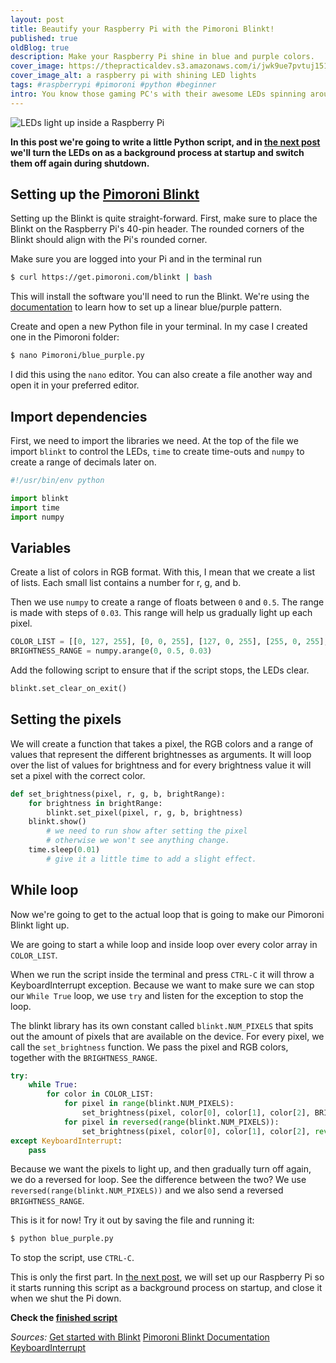 ```yaml
---
layout: post
title: Beautify your Raspberry Pi with the Pimoroni Blinkt!
published: true
oldBlog: true
description: Make your Raspberry Pi shine in blue and purple colors.
cover_image: https://thepracticaldev.s3.amazonaws.com/i/jwk9ue7pvtuj151srtod.JPG
cover_image_alt: a raspberry pi with shining LED lights
tags: #raspberrypi #pimoroni #python #beginner
intro: You know those gaming PC's with their awesome LEDs spinning around? Well, I don't have one of those. But I am learning Linux on my Raspberry Pi. And I learn quicker by working on fun small side projects. So I decided to spice my Raspberry Pi up using the Pimoroni Blinkt.
---
```


![LEDs light up inside a Raspberry Pi](https://thepracticaldev.s3.amazonaws.com/i/q06jxjljnvamg81gclj0.gif)

**In this post we're going to write a little Python script, and in [the next post](https://dev.to/khenhey/light-up-leds-when-you-start-your-raspberry-pi-and-clear-them-on-shutdown-542) we'll turn the LEDs on as a background process at startup and switch them off again during shutdown.**

## Setting up the [Pimoroni Blinkt](https://shop.pimoroni.com/products/blinkt)

Setting up the Blinkt is quite straight-forward. First, make sure to place the Blinkt on the Raspberry Pi's 40-pin header. The rounded corners of the Blinkt should align with the Pi's rounded corner.

Make sure you are logged into your Pi and in the terminal run

```bash
$ curl https://get.pimoroni.com/blinkt | bash
```

This will install the software you'll need to run the Blinkt. We're using the [documentation](http://docs.pimoroni.com/blinkt/) to learn how to set up a linear blue/purple pattern.

Create and open a new Python file in your terminal. In my case I created one in the Pimoroni folder:

```bash
$ nano Pimoroni/blue_purple.py
```

I did this using the `nano` editor. You can also create a file another way and open it in your preferred editor.

## Import dependencies

First, we need to import the libraries we need. At the top of the file we import `blinkt` to control the LEDs, `time` to create time-outs and `numpy` to create a range of decimals later on.

```py
#!/usr/bin/env python

import blinkt
import time
import numpy

```

## Variables

Create a list of colors in RGB format. With this, I mean that we create a list of lists. Each small list contains a number for r, g, and b.

Then we use `numpy` to create a range of floats between `0` and `0.5`. The range is made with steps of `0.03`. This range will help us gradually light up each pixel.

```py
COLOR_LIST = [[0, 127, 255], [0, 0, 255], [127, 0, 255], [255, 0, 255], [255, 0, 127]]
BRIGHTNESS_RANGE = numpy.arange(0, 0.5, 0.03)
```

Add the following script to ensure that if the script stops, the LEDs clear.

```py
blinkt.set_clear_on_exit()
```

## Setting the pixels

We will create a function that takes a pixel, the RGB colors and a range of values that represent the different brightnesses as arguments. It will loop over the list of values for brightness and for every brightness value it will set a pixel with the correct color.

```py
def set_brightness(pixel, r, g, b, brightRange):
    for brightness in brightRange:
        blinkt.set_pixel(pixel, r, g, b, brightness)
	blinkt.show()
        # we need to run show after setting the pixel
        # otherwise we won't see anything change.
	time.sleep(0.01)
        # give it a little time to add a slight effect.
```

## While loop

Now we're going to get to the actual loop that is going to make our Pimoroni Blinkt light up.


We are going to start a while loop and inside loop over every color array in `COLOR_LIST`.

When we run the script inside the terminal and press `CTRL-C` it will throw a KeyboardInterrupt exception. Because we want to make sure we can stop our `While True` loop, we use `try` and listen for the exception to stop the loop.

The blinkt library has its own constant called `blinkt.NUM_PIXELS` that spits out the amount of pixels that are available on the device. For every pixel, we call the `set_brightness` function. We pass the pixel and RGB colors, together with the `BRIGHTNESS_RANGE`.


```py
try:
    while True:
        for color in COLOR_LIST:
            for pixel in range(blinkt.NUM_PIXELS):
                set_brightness(pixel, color[0], color[1], color[2], BRIGHTNESS_RANGE)
            for pixel in reversed(range(blinkt.NUM_PIXELS)):
                set_brightness(pixel, color[0], color[1], color[2], reversed(BRIGHTNESS_RANGE))
except KeyboardInterrupt:
    pass
```

Because we want the pixels to light up, and then gradually turn off again, we do a reversed for loop. See the difference between the two? We use `reversed(range(blinkt.NUM_PIXELS))` and we also send a reversed `BRIGHTNESS_RANGE`.

This is it for now! Try it out by saving the file and running it:

```bash
$ python blue_purple.py
```

To stop the script, use `CTRL-C`.

This is only the first part. In [the next post](https://dev.to/khenhey/light-up-leds-when-you-start-your-raspberry-pi-and-clear-them-on-shutdown-542), we will set up our Raspberry Pi so it starts running this script as a background process on startup, and close it when we shut the Pi down.

**Check the [finished script](https://github.com/khendrikse/blinkt-purple-blue/blob/master/blue_purple.py)**

_Sources:_
[Get started with Blinkt](https://learn.pimoroni.com/tutorial/sandyj/getting-started-with-blinkt)
[Pimoroni Blinkt Documentation](http://docs.pimoroni.com/blinkt/#enable-disable-clear-on-exit)
[KeyboardInterrupt](http://effbot.org/zone/stupid-exceptions-keyboardinterrupt.htm)

